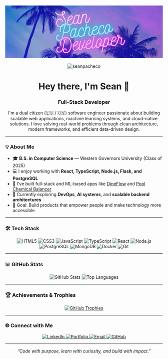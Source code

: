![Sean's GitHub Banner](./assets/vibes(1).png)

<p align="center">
  <img src="https://komarev.com/ghpvc/?username=seanpacheco&label=Profile%20views&color=0e75b6&style=flat" alt="seanpacheco" />
</p>

<h1 align="center">Hey there, I'm Sean 👋</h1>
<h3 align="center">Full-Stack Developer</h3>

<p align="center">
  I'm a dual citizen (🇪🇸 / 🇺🇸) software engineer passionate about building scalable web applications, machine learning systems, 
  and cloud-native solutions. I love solving real-world problems through clean architecture, modern frameworks, 
  and efficient data-driven design.
</p>

---

### 💡 About Me
- 🎓 **B.S. in Computer Science** — Western Governors University (Class of 2025)
- 💻 I enjoy working with **React, TypeScript, Node.js, Flask, and PostgreSQL**
- 🚀 I’ve built full-stack and ML-based apps like [DineFlow](#) and [Pool Chemical Balancer](https://machinelearningchembalancerclient.onrender.com/)
- 🌱 Currently exploring **DevOps**, **AI systems**, and **scalable backend architectures**
- 🎯 Goal: Build products that empower people and make technology more accessible

---

### 🛠️ Tech Stack

<p align="center">
  <img alt="HTML5" src="https://img.shields.io/badge/HTML5-E34F26?style=for-the-badge&logo=html5&logoColor=white" />
  <img alt="CSS3" src="https://img.shields.io/badge/CSS3-1572B6?style=for-the-badge&logo=css3&logoColor=white" />
  <img alt="JavaScript" src="https://img.shields.io/badge/JavaScript-F7DF1E?style=for-the-badge&logo=javascript&logoColor=black" />
  <img alt="TypeScript" src="https://img.shields.io/badge/TypeScript-3178C6?style=for-the-badge&logo=typescript&logoColor=white" />
  <img alt="React" src="https://img.shields.io/badge/React-0088CC?style=for-the-badge&logo=react&logoColor=white" />
  <img alt="Node.js" src="https://img.shields.io/badge/Node.js-43853D?style=for-the-badge&logo=node-dot-js&logoColor=white" />
  <img alt="PostgreSQL" src="https://img.shields.io/badge/PostgreSQL-316192?style=for-the-badge&logo=postgresql&logoColor=white" />
  <img alt="MongoDB" src="https://img.shields.io/badge/MongoDB-13AA52?style=for-the-badge&logo=mongodb&logoColor=white" />
  <img alt="Docker" src="https://img.shields.io/badge/Docker-2496ED?style=for-the-badge&logo=docker&logoColor=white" />
  <img alt="Git" src="https://img.shields.io/badge/Git-F05032?style=for-the-badge&logo=git&logoColor=white" />
</p>

---

### 📊 GitHub Stats

<p align="center">
  <img src="https://github-readme-stats.vercel.app/api?username=seanpacheco&show_icons=true&theme=tokyonight" alt="GitHub Stats" height="180em" />
  <img src="https://github-readme-stats.vercel.app/api/top-langs?username=seanpacheco&layout=compact&theme=tokyonight" alt="Top Languages" height="180em" />
</p>

---

### 🏆 Achievements & Trophies
<p align="center">
  <a href="https://github.com/ryo-ma/github-profile-trophy">
    <img src="https://github-profile-trophy.vercel.app/?username=seanpacheco&theme=tokyonight&margin-w=15&margin-h=15&column=6" alt="GitHub Trophies" />
  </a>
</p>

---
### 🌐 Connect with Me

<p align="center">
  <a href="https://linkedin.com/in/sean-michael-pacheco-ruiz" target="_blank">
    <img src="https://img.shields.io/badge/LinkedIn-0077B5?style=for-the-badge&logo=linkedin&logoColor=white" alt="LinkedIn" />
  </a>
  <a href="https://seanpacheco.com" target="_blank">
    <img src="https://img.shields.io/badge/Portfolio-000000?style=for-the-badge&logo=vercel&logoColor=white" alt="Portfolio" />
  </a>
  <a href="mailto:seanpacheco.dev@gmail.com">
    <img src="https://img.shields.io/badge/Email-D14836?style=for-the-badge&logo=gmail&logoColor=white" alt="Email" />
  </a>
  <a href="https://github.com/seanpacheco" target="_blank">
    <img src="https://img.shields.io/badge/GitHub-181717?style=for-the-badge&logo=github&logoColor=white" alt="GitHub" />
  </a>
</p>


---

<p align="center">
  <i>“Code with purpose, learn with curiosity, and build with impact.”</i>
</p>
